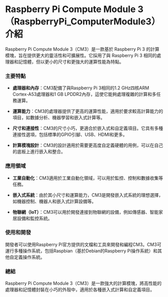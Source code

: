 # Raspberry Pi Compute Module 3（RaspberryPi_ComputerModule3）介紹

Raspberry Pi Compute Module 3（CM3）是一款基於 Raspberry Pi 3 的計算模塊，旨在提供更大的靈活性和可擴展性。它採用了與 Raspberry Pi 3 相同的處理器和記憶體，但以更小的尺寸和更強大的運算性能為特點。

### 主要特點

- **處理器和內存**：CM3配備了與Raspberry Pi 3相同的1.2 GHz四核ARM Cortex-A53處理器和1 GB LPDDR2內存，這使它能夠處理複雜的計算和多任務運算。

- **運算能力**：CM3的處理器提供了更高的運算性能，適用於要求較高計算能力的項目，如數據分析、機器學習和嵌入式計算等。

- **尺寸和連接性**：CM3的尺寸小巧，更適合於嵌入式和自定義項目。它具有多種連接性選項，包括標準的GPIO引腳、USB、HDMI和更多。

- **計算模塊設計**：CM3的設計適用於需要更高度自定義硬體的用例，可以在自己的底板上進行嵌入和整合。

### 應用領域

- **工業自動化**：CM3適用於工業自動化領域，可以用於監控、控制和數據收集等任務。

- **嵌入式系統**：由於其小尺寸和運算能力，CM3是開發嵌入式系統的理想選擇，如機器控制、機器人和嵌入式計算設備等。

- **物聯網（IoT）**：CM3可以用於開發連接到物聯網的設備，例如傳感器、智能家居設備和監控系統。

### 使用和開發

開發者可以使用Raspberry Pi官方提供的文檔和工具來開發和編程CM3。CM3可運行多種操作系統，包括Raspbian（基於Debian的Raspberry Pi操作系統）和其他自定義操作系統。

### 總結

Raspberry Pi Compute Module 3（CM3）是一款強大的計算模塊，將高性能的處理器和記憶體封裝在小巧的外殼中，適用於各種嵌入式計算和自定義項目。
